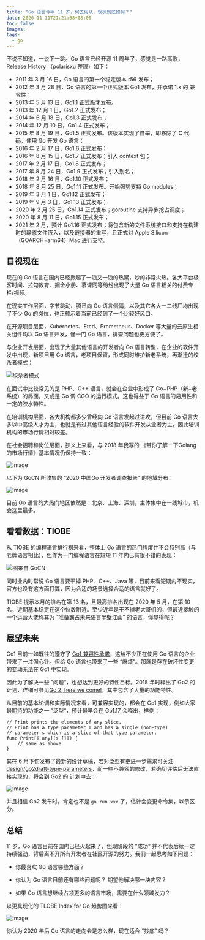 ```yaml
---
title: "Go 语言今年 11 岁，何去何从，现状到底如何？"
date: 2020-11-11T21:21:58+08:00
toc: false
images:
tags: 
  - go
---
```


不说不知道，一说下一跳。Go 语言已经开源 11 周年了，感觉是一路高歌，Release History （polarisxu 整理）如下：

- 2011 年 3 月 16 日，Go 语言的第一个稳定版本 r56 发布；
- 2012 年 3 月  28 日，Go 语言的第一个正式版本 Go1 发布，并承诺 1.x 的 兼容性；
- 2013 年  5 月 13 日，Go1.1 正式版才发布。
- 2013 年 12 月 1 日，Go1.2 正式发布；
- 2014 年 6 月 18 日，Go1.3 正式发布；
- 2014 年 12 月 10 日，Go1.4 正式发布；
- 2015 年 8 月 19 日，Go1.5 正式发布。该版本实现了自举，即移除了 C 代码，使用 Go 开发 Go 语言；
- 2016 年 2 月 17 日，Go1.6 正式发布；
- 2016 年 8 月 15 日，Go1.7 正式发布；引入 context 包；
- 2017 年 2 月 17 日，Go1.8 正式发布；
- 2017 年 8 月 24 日，Go1.9 正式发布；引入别名；
- 2018 年 2 月 16 日，Go1.10 正式发布；
- 2018 年 8 月 25 日，Go1.11 正式发布。开始强势支持 Go modules；
- 2019 年 3 月 1 日，Go1.12 正式发布；
- 2019 年 9 月 3 日，Go1.13 正式发布；
- 2020 年 2 月 25 日，Go1.14 正式发布；goroutine 支持异步抢占调度；
- 2020 年 8 月 11 日，Go1.15 正式发布；
- 2021 年 2 月，预计 Go1.16 正式发布；将包含新的文件系统接口和支持在构建时的静态文件嵌入，以及链接器的重写，且正式对 Apple Silicon（GOARCH=arm64）Mac 进行支持。

## 目视现在

现在的 Go 语言在国内已经掀起了一浪又一浪的热潮，炒的非常火热。各大平台极客时间、拉勾教育、掘金小册、慕课网等纷纷出现了大量 Go 语言相关的付费专栏/视频。

在现实工作层面，字节跳动、腾讯向 Go 语言侧偏，以及其它各大一二线厂均出现了不少 Go 的岗位，也正预示着当前已经到了一个比较好风口。

在开源项目层面，Kubernetes、Etcd、Prometheus、Docker 等大量的云原生相关组件均以 Go 语言开发，懂一门 Go 语言，排查问题也更方便了。

与企业开发层面，出现了大量其他语言的开发者向 Go 语言转型，在企业的软件开发中出现，新项目用 Go 语言，老项目保留，形成同时维护新老系统，再渐迁的绞杀者模式：

![绞杀者模式](/posts/images/e3789c8026e3e2684f640309f119213a.png)

在面试中比较常见的是 PHP、C++ 语言，就会在企业中形成了 Go+PHP（新+老系统）的局面，又或是 Go 调 CGO 的运行模式。这也得益于 Go 语言的易用性和一定的胶水特性。

在培训机构层面，各大机构都多少曾经向 Go 语言发起过进攻，但目前 Go 语言大多以中高级人才为主，也就是有过其他语言经验的软件开发从业者为主。因此培训机构的市场行情相对较差。

在社会招聘和岗位层面，狭义上来看，与 2018 年我写的 《带你了解一下Golang的市场行情》基本情况仍保持一致：

![image](https://camo.githubusercontent.com/710fc8e25ba15c8b3802d7a33673f798ee0e28abb51ce49743d7348ad8ebb062/68747470733a2f2f692e6c6f6c692e6e65742f323031382f30342f32372f356165323936623735306464382e706e67)

以下为 GoCN 所收集的 “2020 中国Go 开发者调查报告” 的地域分布：

![image](https://static.gocn.vip/photo/2020/16c7f28a-280f-4c30-acd1-81d9b74c3e85.png?x-oss-process=image/resize,w_1920)

目前 Go 语言的大热门地区依然是：北京、上海、深圳，主体集中在一线城市，机会这里最多。

## 看看数据：TIOBE

从 TIOBE 的编程语言排行榜来看，整体上 Go 语言的热门程度并不会特别高（与老牌语言相比），但作为一门编程语言在短短 11 年内已有很不错的表现：

![图来自 GoCN](/posts/images/24b3917d52a3549b598b72932c9d34c9.jpg)

同时业内时常说 Go 语言要干掉 PHP、C++、Java 等，目前来看短期内不现实，官方也没有这方面打算，因为合适的场景选择合适的语言就好了。

TIOBE 提示本月的排名在第 13 名，且最高排名出现在 2020 年 5 月，在第 10 名，近期基本稳定在这个位数附近。至少近年是干不掉老大哥们的，但最近接触的一个运营大佬称其为 “准备霸占未来语言半壁江山” 的语言，你觉得呢？

## 展望未来

Go1 目前一如既往的遵守了 [Go1 兼容性承诺](https://tip.golang.org/doc/go1compat)，这给不少正在使用 Go 语言的企业带来了一注强心针。但给 Go 语言也带来了一些 “麻烦”。那就是存在破坏性变更的变动无法在 Go1 中实现。

因此为了解决一些 ”问题“，也想达到更好的特性目标。2018 年时释出了 Go2 的计划，详细可参见[Go 2, here we come!](https://blog.golang.org/go2-here-we-come)，其中包含了大量的功能特性。

从目前的基本论调和实际情况来看，可兼容实现的，都会在 Go1 实现，例如大家最期待的功能之一 ”泛型“，预计最早会在 Go1.17 会释出，样例：

```
// Print prints the elements of any slice.
// Print has a type parameter T and has a single (non-type)
// parameter s which is a slice of that type parameter.
func Print[T any](s []T) {
	// same as above
}
```

其在 6 月下旬发布了最新的设计草稿，若对泛型有更进一步需求可关注 [design/go2draft-type-parameters](https://github.com/golang/proposal/blob/master/design/go2draft-type-parameters.md)，而一些不兼容的修改，若确切评估后无法直接实现的，将会到 Go2 的 计划中去：

![image](/posts/images/eb173beda6d6f989c65d28b0129edd1c.jpg)

并且相信 Go2 发布时，肯定也不是 `go run xxx` 了，估计会变更命令集，以示区分。

## 总结

11 岁，Go 语言目前在国内已经火起来了，但现阶段的 ”成功“ 并不代表后续一定持续强劲，背后离不开所有开发者在社区开源的努力。我们一起思考如下问题：

- 你最喜欢 Go 语言哪些方面？

- 你认为 Go 语言目前还有哪些问题呢？ 期望他解决哪一块内容？

- 如果 Go 语言想继续占领更多的语言市场，需要在什么领域发力？

以更具现化的 TLOBE Index for Go 趋势图来看：

![image](/posts/images/a8f3d88382c1473df54458a5aef80eaa.jpg)

你认为 2020 年后 Go 语言的走向会是怎么样，现在适合 “抄底” 吗？
